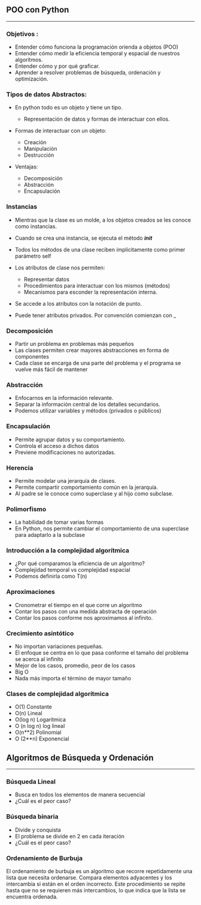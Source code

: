 ## POO con Python  

--- 

### Objetivos : 
- Entender cómo funciona la programación orienda a objetos (POO)
- Entender cómo medir la eficiencia temporal y espacial de nuestros algoritmos. 
- Entender cómo y por qué graficar.
- Aprender a resolver problemas de búsqueda, ordenación y optimización.

### Tipos de datos Abstractos: 
- En python todo es un objeto y tiene un tipo.
    - Representación de datos y formas de interactuar con ellos.

- Formas de interactuar con un objeto:
    - Creación
    - Manipulación
    - Destrucción

- Ventajas: 
    - Decomposición
    - Abstracción
    - Encapsulación

### Instancias 
- Mientras que la clase es un molde, a los objetos creados se les conoce como instancias. 
- Cuando se crea una instancia, se ejecuta el método *__init__* 
- Todos los métodos de una clase reciben implícitamente como primer parámetro self
- Los atributos de clase nos permiten: 
    - Representar datos
    - Procedimientos para interactuar con los mismos (métodos)
    - Mecanismos para esconder la representación interna.

- Se accede a los atributos con la notación de punto.
- Puede tener atributos privados. Por convención comienzan con _

### Decomposición
- Partir un problema en problemas más pequeños
- Las clases permiten crear mayores abstracciones en forma de componentes
- Cada clase se encarga de una parte del problema y el programa se vuelve más fácil de mantener

### Abstracción 
- Enfocarnos en la información relevante.
- Separar la información central de los detalles secundarios.
- Podemos utilizar variables y métodos (privados o públicos)

### Encapsulación
- Permite agrupar datos y su comportamiento.
- Controla el acceso a dichos datos
- Previene modificaciones no autorizadas.

### Herencia 
- Permite modelar una jerarquía de clases.
- Permite compartir comportamiento común en la jerarquía.
- Al padre se le conoce como superclase y al hijo como subclase.

### Polimorfismo
- La habilidad de tomar varias formas
- En Python, nos permite cambiar el comportamiento de una superclase para adaptarlo a la subclase

### Introducción a la complejidad algorítmica
- ¿Por qué comparamos la eficiencia de un algoritmo?
- Complejidad temporal vs complejidad espacial
- Podemos definirla como T(n)

### Aproximaciones 
- Cronometrar el tiempo en el que corre un algoritmo
- Contar los pasos con una medida abstracta de operación
- Contar los pasos conforme nos aproximamos al infinito.

### Crecimiento asintótico
- No importan variaciones pequeñas.
- El enfoque se centra en lo que pasa conforme el tamaño del problema se acerca al infinito
- Mejor de los casos, promedio, peor de los casos
- Big O
- Nada más importa el término de mayor tamaño

### Clases de complejidad algorítmica
- O(1) Constante
- O(n) Lineal
- O(log n) Logarítmica
- O (n log n) log lineal
- O(n**2) Polinomial
- O (2**n) Exponencial

## Algoritmos de Búsqueda y Ordenación
---

### Búsqueda Lineal
- Busca en todos los elementos de manera secuencial
- ¿Cuál es el peor caso?

### Búsqueda binaria
- Divide y conquista
- El problema se divide en 2 en cada iteración
- ¿Cuál es el peor caso?

### Ordenamiento de Burbuja
El ordenamiento de burbuja es un algoritmo que recorre repetidamente una lista que necesita ordenarse. Compara elementos adyacentes y los intercambia si están en el orden incorrecto. Este procedimiento se repite hasta que no se requieren más intercambios, lo que indica que la lista se encuentra ordenada. 
